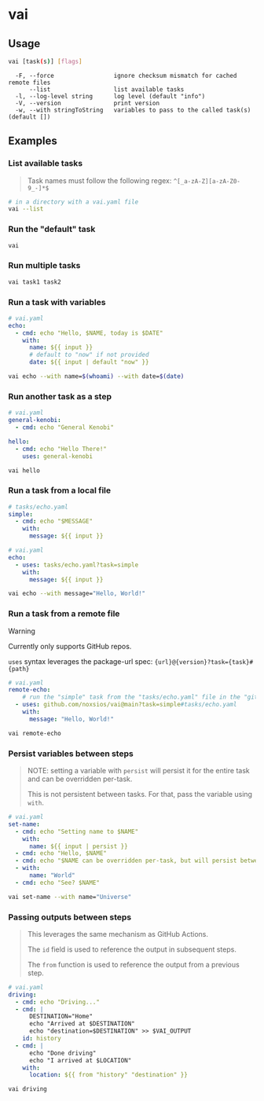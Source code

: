 # vai

## Usage

```sh
vai [task(s)] [flags]
```

```plaintext
  -F, --force                 ignore checksum mismatch for cached remote files
      --list                  list available tasks
  -l, --log-level string      log level (default "info")
  -V, --version               print version
  -w, --with stringToString   variables to pass to the called task(s) (default [])

```

## Examples

<!-- TODO: auto gen this from tests -->

### List available tasks

> Task names must follow the following regex: `^[_a-zA-Z][a-zA-Z0-9_-]*$`

```sh
# in a directory with a vai.yaml file
vai --list
```

### Run the "default" task

```sh
vai
```

### Run multiple tasks

```sh
vai task1 task2
```

### Run a task with variables

```yaml
# vai.yaml
echo:
  - cmd: echo "Hello, $NAME, today is $DATE"
    with:
      name: ${{ input }}
      # default to "now" if not provided
      date: ${{ input | default "now" }}
```

```sh
vai echo --with name=$(whoami) --with date=$(date)
```

### Run another task as a step

```yaml
# vai.yaml
general-kenobi:
  - cmd: echo "General Kenobi"

hello:
  - cmd: echo "Hello There!"
    uses: general-kenobi
```

```sh
vai hello
```

### Run a task from a local file

```yaml
# tasks/echo.yaml
simple:
  - cmd: echo "$MESSAGE"
    with:
      message: ${{ input }}
```

```yaml
# vai.yaml
echo:
  - uses: tasks/echo.yaml?task=simple
    with:
      message: ${{ input }}
```

```sh
vai echo --with message="Hello, World!"
```

### Run a task from a remote file

> [!WARNING]
> Currently only supports GitHub repos.
>
> `uses` syntax leverages the package-url spec: `{url}@{version}?task={task}#{path}`

```yaml
# vai.yaml
remote-echo:
    # run the "simple" task from the "tasks/echo.yaml" file in the "github.com/noxsios/vai" repo on the "main" branch
  - uses: github.com/noxsios/vai@main?task=simple#tasks/echo.yaml
    with:
      message: "Hello, World!"
```

```sh
vai remote-echo
```

### Persist variables between steps

> NOTE: setting a variable with `persist` will persist it for the entire task
> and can be overridden per-task.
>
> This is not persistent between tasks. For that, pass the variable using `with`.

```yaml
# vai.yaml
set-name:
  - cmd: echo "Setting name to $NAME"
    with:
      name: ${{ input | persist }}
  - cmd: echo "Hello, $NAME"
  - cmd: echo "$NAME can be overridden per-task, but will persist between tasks"
  - with:
      name: "World"
  - cmd: echo "See? $NAME"
```

```sh
vai set-name --with name="Universe"
```

### Passing outputs between steps

> This leverages the same mechanism as GitHub Actions.
>
> The `id` field is used to reference the output in subsequent steps.
>
> The `from` function is used to reference the output from a previous step.

```yaml
# vai.yaml
driving:
  - cmd: echo "Driving..."
  - cmd: |
      DESTINATION="Home"
      echo "Arrived at $DESTINATION"
      echo "destination=$DESTINATION" >> $VAI_OUTPUT
    id: history    
  - cmd: |
      echo "Done driving"
      echo "I arrived at $LOCATION"
    with:
      location: ${{ from "history" "destination" }}
```

```sh
vai driving
```
